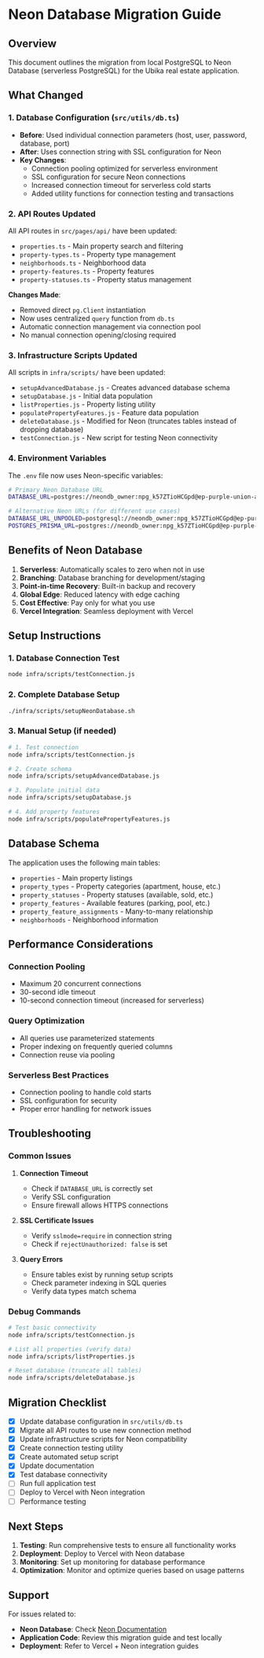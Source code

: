 # Neon Database Migration Guide

## Overview
This document outlines the migration from local PostgreSQL to Neon Database (serverless PostgreSQL) for the Ubika real estate application.

## What Changed

### 1. Database Configuration (`src/utils/db.ts`)
- **Before**: Used individual connection parameters (host, user, password, database, port)
- **After**: Uses connection string with SSL configuration for Neon
- **Key Changes**:
  - Connection pooling optimized for serverless environment
  - SSL configuration for secure Neon connections
  - Increased connection timeout for serverless cold starts
  - Added utility functions for connection testing and transactions

### 2. API Routes Updated
All API routes in `src/pages/api/` have been updated:
- `properties.ts` - Main property search and filtering
- `property-types.ts` - Property type management
- `neighborhoods.ts` - Neighborhood data
- `property-features.ts` - Property features
- `property-statuses.ts` - Property status management

**Changes Made**:
- Removed direct `pg.Client` instantiation
- Now uses centralized `query` function from `db.ts`
- Automatic connection management via connection pool
- No manual connection opening/closing required

### 3. Infrastructure Scripts Updated
All scripts in `infra/scripts/` have been updated:
- `setupAdvancedDatabase.js` - Creates advanced database schema
- `setupDatabase.js` - Initial data population
- `listProperties.js` - Property listing utility
- `populatePropertyFeatures.js` - Feature data population
- `deleteDatabase.js` - Modified for Neon (truncates tables instead of dropping database)
- `testConnection.js` - New script for testing Neon connectivity

### 4. Environment Variables
The `.env` file now uses Neon-specific variables:

```bash
# Primary Neon Database URL
DATABASE_URL=postgres://neondb_owner:npg_k57ZTioHCGpd@ep-purple-union-a4hnrrtg-pooler.us-east-1.aws.neon.tech/neondb?sslmode=require

# Alternative Neon URLs (for different use cases)
DATABASE_URL_UNPOOLED=postgresql://neondb_owner:npg_k57ZTioHCGpd@ep-purple-union-a4hnrrtg.us-east-1.aws.neon.tech/neondb?sslmode=require
POSTGRES_PRISMA_URL=postgres://neondb_owner:npg_k57ZTioHCGpd@ep-purple-union-a4hnrrtg-pooler.us-east-1.aws.neon.tech/neondb?connect_timeout=15&sslmode=require
```

## Benefits of Neon Database

1. **Serverless**: Automatically scales to zero when not in use
2. **Branching**: Database branching for development/staging
3. **Point-in-time Recovery**: Built-in backup and recovery
4. **Global Edge**: Reduced latency with edge caching
5. **Cost Effective**: Pay only for what you use
6. **Vercel Integration**: Seamless deployment with Vercel

## Setup Instructions

### 1. Database Connection Test
```bash
node infra/scripts/testConnection.js
```

### 2. Complete Database Setup
```bash
./infra/scripts/setupNeonDatabase.sh
```

### 3. Manual Setup (if needed)
```bash
# 1. Test connection
node infra/scripts/testConnection.js

# 2. Create schema
node infra/scripts/setupAdvancedDatabase.js

# 3. Populate initial data
node infra/scripts/setupDatabase.js

# 4. Add property features
node infra/scripts/populatePropertyFeatures.js
```

## Database Schema

The application uses the following main tables:
- `properties` - Main property listings
- `property_types` - Property categories (apartment, house, etc.)
- `property_statuses` - Property statuses (available, sold, etc.)
- `property_features` - Available features (parking, pool, etc.)
- `property_feature_assignments` - Many-to-many relationship
- `neighborhoods` - Neighborhood information

## Performance Considerations

### Connection Pooling
- Maximum 20 concurrent connections
- 30-second idle timeout
- 10-second connection timeout (increased for serverless)

### Query Optimization
- All queries use parameterized statements
- Proper indexing on frequently queried columns
- Connection reuse via pooling

### Serverless Best Practices
- Connection pooling to handle cold starts
- SSL configuration for security
- Proper error handling for network issues

## Troubleshooting

### Common Issues

1. **Connection Timeout**
   - Check if `DATABASE_URL` is correctly set
   - Verify SSL configuration
   - Ensure firewall allows HTTPS connections

2. **SSL Certificate Issues**
   - Verify `sslmode=require` in connection string
   - Check if `rejectUnauthorized: false` is set

3. **Query Errors**
   - Ensure tables exist by running setup scripts
   - Check parameter indexing in SQL queries
   - Verify data types match schema

### Debug Commands
```bash
# Test basic connectivity
node infra/scripts/testConnection.js

# List all properties (verify data)
node infra/scripts/listProperties.js

# Reset database (truncate all tables)
node infra/scripts/deleteDatabase.js
```

## Migration Checklist

- [x] Update database configuration in `src/utils/db.ts`
- [x] Migrate all API routes to use new connection method
- [x] Update infrastructure scripts for Neon compatibility
- [x] Create connection testing utility
- [x] Create automated setup script
- [x] Update documentation
- [x] Test database connectivity
- [ ] Run full application test
- [ ] Deploy to Vercel with Neon integration
- [ ] Performance testing

## Next Steps

1. **Testing**: Run comprehensive tests to ensure all functionality works
2. **Deployment**: Deploy to Vercel with Neon database
3. **Monitoring**: Set up monitoring for database performance
4. **Optimization**: Monitor and optimize queries based on usage patterns

## Support

For issues related to:
- **Neon Database**: Check [Neon Documentation](https://neon.tech/docs)
- **Application Code**: Review this migration guide and test locally
- **Deployment**: Refer to Vercel + Neon integration guides

